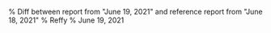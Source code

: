 % Diff between report from "June 19, 2021" and reference report from "June 18, 2021"
% Reffy
% June 19, 2021

